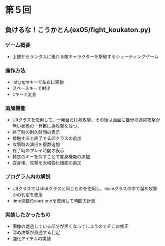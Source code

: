# 第５回
## 負けるな！こうかとん(ex05/fight_koukaton.py)
### ゲーム概要
* 上部からランダムに現れる敵キャラクターを撃破するシューティングゲーム
### 操作方法
* left,rightキーで左右に移動
* スペースキーで射出
* cキーで変身
### 追加機能
* Ultクラスを使用して、一発目だけ為攻撃、その後は画面に自分の通常攻撃が無い状態の一発目に為攻撃を放つ。
* 終了時の耐久時間の表示
* 接触すると終了する卵クラスの追加
* 攻撃時の演出を複数追加
* 終了時のプレイ時間の表示
* 特定のキーを押すことで変身機能の追加
* 変身後、攻撃を大幅強化機能の追加
### プログラム内の解説
* Ultクラスではshotクラスと同じものを使用し、mainクラスの中で溜め攻撃かの判定を使用
* time関数のstart,endを使用して時間の計測
### 実装したかったもの
* 画像の透過している部分が黒くなってしまうのでそこの修正
* 溜め攻撃が貫通する判定
* 強化アイテムの実装
